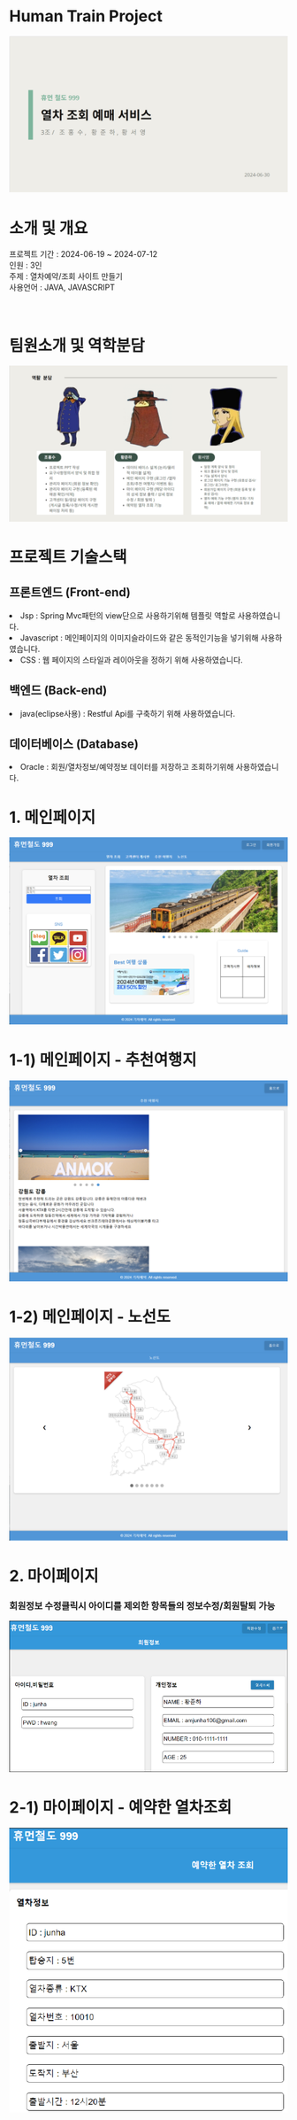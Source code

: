 <h1>Human Train Project</h1>
<img src="/images/image1.png" alt="Image">
<br>
<h1>소개 및 개요</h1>
프로젝트 기간 : 2024-06-19 ~ 2024-07-12<br>
인원 : 3인<br>
주제 : 열차예약/조회 사이트 만들기<br>
사용언어 : JAVA, JAVASCRIPT 
<br><br><br>
<h1>팀원소개 및 역학분담</h1>
<img src="/images/image2.png" alt="Image">

<h1>프로젝트 기술스택</h1>
<h2>프론트엔드 (Front-end)</h2>
<li>Jsp : Spring Mvc패턴의 view단으로 사용하기위해 템플릿 역할로 사용하였습니다.</li>
<li>Javascript : 메인페이지의 이미지슬라이드와 같은 동적인기능을 넣기위해 사용하였습니다.</li>
<li>CSS : 웹 페이지의 스타일과 레이아웃을 정하기 위해 사용하였습니다.</li>
<h2>백엔드 (Back-end)</h2>
<li>java(eclipse사용) : Restful Api를 구축하기 위해 사용하였습니다.</li>
<h2>데이터베이스 (Database)</h2>
<li>Oracle : 회원/열차정보/예약정보 데이터를 저장하고 조회하기위해 사용하였습니다.</li>
<h1>1. 메인페이지</h1>
<img src="/images/image3.png" alt="Image">
<h1>1-1) 메인페이지 - 추천여행지</h1>
<img src="/images/image4.png" alt="Image">
<h1>1-2) 메인페이지 - 노선도</h1>
<img src="/images/image5.png" alt="Image">
<h1>2. 마이페이지</h1>
<h3>회원정보 수정클릭시 아이디를 제외한 항목들의 정보수정/회원탈퇴 가능</h3>
<img src="/images/image6.png" alt="Image">
<h1>2-1) 마이페이지 - 예약한 열차조회</h1>
<img src="/images/image7.png" alt="Image">
